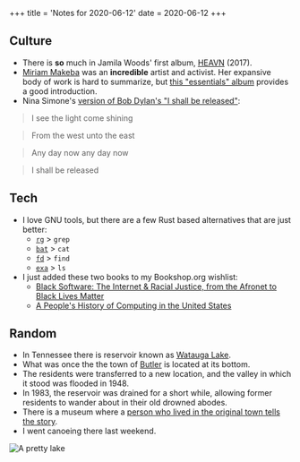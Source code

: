 +++
title = 'Notes for 2020-06-12'
date = 2020-06-12
+++

## Culture

* There is **so** much in Jamila Woods' first album, [HEAVN](https://open.spotify.com/album/2ha1TUv0o6VnQddOci7GIb?si=loTBaLERRxqpwNeLOiWwxw) (2017).
* [Miriam Makeba](https://en.wikipedia.org/wiki/Miriam_Makeba) was an **incredible** artist and activist. Her expansive body of work is hard to summarize, but [this "essentials" album](https://open.spotify.com/album/1CHpiAq4OuaaLz6vioePQQ?si=ORo1Q252R4CjtPLqeQBL7g) provides a good introduction.
* Nina Simone's [version of Bob Dylan's "I shall be released"](https://open.spotify.com/track/32BTFbqhSvYKftE0e8a8d4?si=sI0INWn4QFihw5j4A_7TJA):

> I see the light come shining

> From the west unto the east

> Any day now any day now

> I shall be released

## Tech

* I love GNU tools, but there are a few Rust based alternatives that are just better:
    * [`rg`](https://github.com/BurntSushi/ripgrep) > `grep`
    * [`bat`](https://github.com/sharkdp/bat) > `cat`
    * [`fd`](https://github.com/sharkdp/fd) > `find`
    * [`exa`](https://github.com/ogham/exa) > `ls`
* I just added these two books to my Bookshop.org wishlist:
    * [Black Software: The Internet & Racial Justice, from the Afronet to Black Lives Matter](https://bookshop.org/books/black-software-the-internet-racial-justice-from-the-afronet-to-black-lives-matter/9780190863845)
    * [A People's History of Computing in the United States](https://bookshop.org/books/a-people-s-history-of-computing-in-the-united-states/9780674970977)

## Random

* In Tennessee there is reservoir known as [Watauga Lake](https://en.wikipedia.org/wiki/Watauga_Lake).
* What was once the the town of [Butler](https://en.wikipedia.org/wiki/Butler,_Tennessee) is located at its bottom.
* The residents were transferred to a new location, and the valley in which it stood was flooded in 1948.
* In 1983, the reservoir was drained for a short while, allowing former residents to wander about in their old drowned abodes.
* There is a museum where a [person who lived in the original town tells the story](https://www.youtube.com/watch?v=xBRADbaDVCc).
* I went canoeing there last weekend.

![A pretty lake](/images/a_pretty_lake.jpg)
